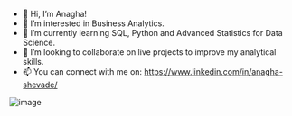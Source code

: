 - 👋 Hi, I’m Anagha! 
- 👀 I’m interested in Business Analytics.
- 🌱 I’m currently learning SQL, Python and Advanced Statistics for Data Science.
- 💞️ I’m looking to collaborate on live projects to improve my analytical skills.
- 📫 You can connect with me on:  https://www.linkedin.com/in/anagha-shevade/ 

<!---
anashevade96/anashevade96 is a ✨ special ✨ repository because its `README.md` (this file) appears on your GitHub profile.
You can click the Preview link to take a look at your changes.
--->

![image](https://user-images.githubusercontent.com/96808339/216843136-d9308f5f-6791-4bb6-8230-8e293cbb4d31.png)


